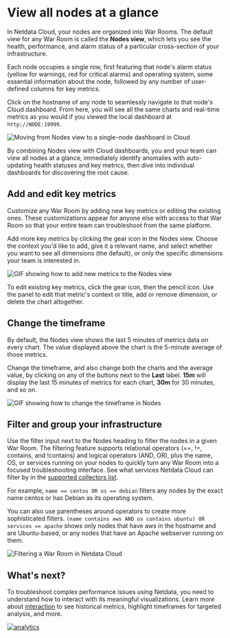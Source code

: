 <!--
title: "View all nodes at a glance"
description: "With Netdata Cloud's War Rooms, you can see the health status and real-time key metrics from any number of nodes in your infrastructure."
custom_edit_url: https://github.com/netdata/netdata/edit/master/docs/visualize/view-all-nodes.md
-->

# View all nodes at a glance

In Netdata Cloud, your nodes are organized into War Rooms. The default view for any War Room is called the **Nodes
view**, which lets you see the health, performance, and alarm status of a particular cross-section of your
infrastructure. 

Each node occupies a single row, first featuring that node's alarm status (yellow for warnings, red for critical alarms)
and operating system, some essential information about the node, followed by any number of user-defined columns for key
metrics.

Click on the hostname of any node to seamlessly navigate to that node's Cloud dashboard. From here, you will see all the
same charts and real-time metrics as you would if you viewed the local dashboard at `http://NODE:19999`.

![Moving from Nodes view to a single-node dashboard in
Cloud](https://user-images.githubusercontent.com/1153921/93496402-02a70480-f8c4-11ea-82cc-9c81abfd5b98.gif)

By combining Nodes view with Cloud dashboards, you and your team can view all nodes at a glance, immediately identify
anomalies with auto-updating health statuses and key metrics, then dive into individual dashboards for discovering the
root cause.

## Add and edit key metrics

Customize any War Room by adding new key metrics or editing the existing ones. These customizations appear for anyone
else with access to that War Room so that your entire team can troubleshoot from the same platform.

Add more key metrics by clicking the gear icon in the Nodes view. Choose the context you'd like to add, give it a
relevant name, and select whether you want to see all dimensions (the default), or only the specific dimensions your
team is interested in.

![GIF showing how to add new metrics to the Nodes
view](https://user-images.githubusercontent.com/1153921/87456847-593e4c80-c5bc-11ea-8063-80c768d4cf6e.gif)

To edit existing key metrics, click the gear icon, then the pencil icon. Use the panel to edit that metric's context or
title, add or remove dimension, or delete the chart altogether.

## Change the timeframe

By default, the Nodes view shows the last 5 minutes of metrics data on every chart. The value displayed above the chart
is the 5-minute average of those metrics.

Change the timeframe, and also change both the charts and the average value, by clicking on any of the buttons
next to the **Last** label. **15m** will display the last 15 minutes of metrics for each chart, **30m** for 30 minutes,
and so on.

![GIF showing how to change the timeframe in
Nodes](https://user-images.githubusercontent.com/1153921/93496405-03d83180-f8c4-11ea-851a-d1bdede43483.gif)

## Filter and group your infrastructure

Use the filter input next to the Nodes heading to filter the nodes in a given War Room. The filtering feature supports
relational operators (==, !=, contains, and !contains) and logical operators (AND, OR), plus the name, OS, or services
running on your nodes to quickly turn any War Room into a focused troubleshooting interface. See what services Netdata
Cloud can filter by in the [supported collectors list](/collectors/COLLECTORS.md).

For example, `name == centos OR os == debian` filters any nodes by the exact name centos or has Debian as its operating
system.

You can also use parentheses around operators to create more sophisticated filters. `(name contains aws AND os contains
ubuntu) OR services == apache` shows only nodes that have aws in the hostname and are Ubuntu-based, or any nodes that
have an Apache webserver running on them.

![Filtering a War Room in Netdata
Cloud](https://user-images.githubusercontent.com/1153921/93499808-4dc31680-f8c8-11ea-884d-e8fe8c3ee474.gif)

## What's next?

To troubleshoot complex performance issues using Netdata, you need to understand how to interact with its meaningful
visualizations. Learn more about [interaction](/docs/visualize/interact-dashboards-charts.md) to see historical metrics,
highlight timeframes for targeted analysis, and more.

[![analytics](https://www.google-analytics.com/collect?v=1&aip=1&t=pageview&_s=1&ds=github&dr=https%3A%2F%2Fgithub.com%2Fnetdata%2Fnetdata&dl=https%3A%2F%2Fmy-netdata.io%2Fgithub%2Fdocs%2Fvisualize%2Fview-all-nodes&_u=MAC~&cid=5792dfd7-8dc4-476b-af31-da2fdb9f93d2&tid=UA-64295674-3)](<>)
